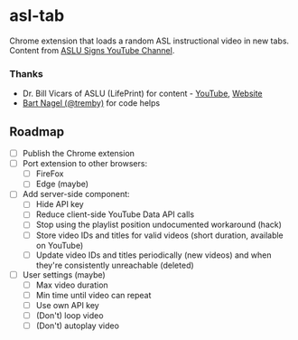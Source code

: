 # asl-tab
Chrome extension that loads a random ASL instructional video in new tabs. Content from [ASLU Signs YouTube Channel](https://www.youtube.com/channel/UCZy9xs6Tn9vWqN_5l0EEIZA).

### Thanks
- Dr. Bill Vicars of ASLU (LifePrint) for content - [YouTube](https://www.youtube.com/user/billvicars), [Website](http://lifeprint.com/)
- [Bart Nagel (@tremby)](https://github.com/tremby) for code helps

## Roadmap
- [ ] Publish the Chrome extension
- [ ] Port extension to other browsers:
  - [ ] FireFox
  - [ ] Edge (maybe)
- [ ] Add server-side component:
  - [ ] Hide API key
  - [ ] Reduce client-side YouTube Data API calls
  - [ ] Stop using the playlist position undocumented workaround (hack)
  - [ ] Store video IDs and titles for valid videos (short duration, available on YouTube)
  - [ ] Update video IDs and titles periodically (new videos) and when they're consistently unreachable (deleted)
- [ ] User settings (maybe)
  - [ ] Max video duration
  - [ ] Min time until video can repeat
  - [ ] Use own API key
  - [ ] (Don't) loop video
  - [ ] (Don't) autoplay video
